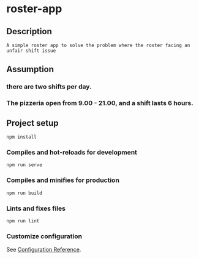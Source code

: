 # roster-app

## Description
```
A simple roster app to solve the problem where the roster facing an unfair shift issue
```

## Assumption
### there are two shifts per day.
### The pizzeria open from 9.00 - 21.00, and a shift lasts 6 hours.


## Project setup
```
npm install
```

### Compiles and hot-reloads for development
```
npm run serve
```

### Compiles and minifies for production
```
npm run build
```

### Lints and fixes files
```
npm run lint
```

### Customize configuration
See [Configuration Reference](https://cli.vuejs.org/config/).
